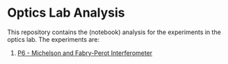 # Optics Lab Analysis

This repository contains the (notebook) analysis for the experiments in the optics lab.
The experiments are:

1. [P6 - Michelson and Fabry-Perot Interferometer](P6/main.ipynb)
<!-- 2. [P5 - Newton's Rings](P5/main.ipynb)
3. [P2 - Prism Spectrometer](P2/main.ipynb)
4 -->